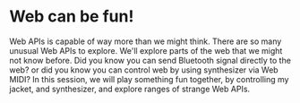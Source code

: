 # Web can be fun!

Web APIs is capable of way more than we might think. There are so many unusual Web APIs to explore. We'll explore parts
of the web that we might not know before. Did you know you can send Bluetooth signal directly to the web? or did you
know you can control web by using synthesizer via Web MIDI? In this session, we will play something fun together, by
controlling my jacket, and synthesizer, and explore ranges of strange Web APIs.
